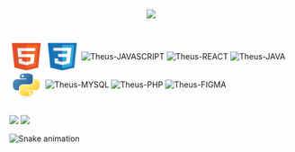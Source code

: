 <h1 align="center">
  <img src="https://readme-typing-svg.herokuapp.com/?
    font=Righteous&size=35&center=true&vCenter=true&width=500&height=70&duration=4000&lines=Hey+There!;I'm+Matheus!;" />
</h1>

<div style="display: inline_block"><br>
  <img align="center" alt="Theus-HTML" height="50" width="60" src="https://raw.githubusercontent.com/devicons/devicon/master/icons/html5/html5-original.svg">
  <img align="center" alt="Theus-CSS" height="50" width="60" src="https://raw.githubusercontent.com/devicons/devicon/master/icons/css3/css3-original.svg">
  <img align="center" alt="Theus-JAVASCRIPT" height="50" width="60" src="https://cdn.jsdelivr.net/gh/devicons/devicon/icons/javascript/javascript-original.svg">
  <img align="center" alt="Theus-REACT" height="50" width="50" src="https://cdn.jsdelivr.net/gh/devicons/devicon/icons/react/react-original-wordmark.svg">
  <img align="center" alt="Theus-JAVA" height="50" width="60" src="https://cdn.jsdelivr.net/gh/devicons/devicon/icons/java/java-plain-wordmark.svg">
  <img align="center" alt="Theus-PYTHON" height="50" width="60" src="https://raw.githubusercontent.com/devicons/devicon/master/icons/python/python-original.svg">
  <img align="center" alt="Theus-MYSQL" height="50" width="60" src="https://cdn.jsdelivr.net/gh/devicons/devicon/icons/mysql/mysql-original-wordmark.svg">
  <img align="center" alt="Theus-PHP" height="50" width="60" src="https://cdn.jsdelivr.net/gh/devicons/devicon/icons/php/php-original.svg">
  <img align="center" alt="Theus-FIGMA" height="50" width="60" src="https://cdn.jsdelivr.net/gh/devicons/devicon/icons/figma/figma-original.svg">
</div>

##

<div> 
  <a href = "mailto: contatosctheus@gmail.com"><img src="https://img.shields.io/badge/-Gmail-%23333?style=for-the-badge&logo=gmail&logoColor=white" target="_blank"></a>
  <a href="https://www.linkedin.com/in/bymatheus/" target="_blank"><img src="https://img.shields.io/badge/-LinkedIn-%230077B5?style=for-the-badge&logo=linkedin&logoColor=white" target="_blank"></a> 
  
  
  ![Snake animation](https://github.com/theuusc/theuusc/blob/output/github-contribution-grid-snake.svg)
</div>

